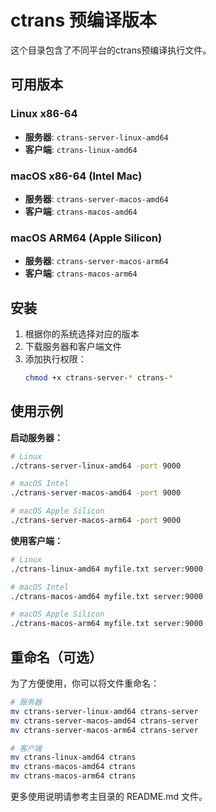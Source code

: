 # ctrans 预编译版本

这个目录包含了不同平台的ctrans预编译执行文件。

## 可用版本

### Linux x86-64
- **服务器**: `ctrans-server-linux-amd64`
- **客户端**: `ctrans-linux-amd64`

### macOS x86-64 (Intel Mac)
- **服务器**: `ctrans-server-macos-amd64`
- **客户端**: `ctrans-macos-amd64`

### macOS ARM64 (Apple Silicon)
- **服务器**: `ctrans-server-macos-arm64`
- **客户端**: `ctrans-macos-arm64`

## 安装

1. 根据你的系统选择对应的版本
2. 下载服务器和客户端文件
3. 添加执行权限：
   ```bash
   chmod +x ctrans-server-* ctrans-*
   ```

## 使用示例

**启动服务器：**
```bash
# Linux
./ctrans-server-linux-amd64 -port 9000

# macOS Intel
./ctrans-server-macos-amd64 -port 9000

# macOS Apple Silicon
./ctrans-server-macos-arm64 -port 9000
```

**使用客户端：**
```bash
# Linux
./ctrans-linux-amd64 myfile.txt server:9000

# macOS Intel
./ctrans-macos-amd64 myfile.txt server:9000

# macOS Apple Silicon
./ctrans-macos-arm64 myfile.txt server:9000
```

## 重命名（可选）

为了方便使用，你可以将文件重命名：
```bash
# 服务器
mv ctrans-server-linux-amd64 ctrans-server
mv ctrans-server-macos-amd64 ctrans-server
mv ctrans-server-macos-arm64 ctrans-server

# 客户端
mv ctrans-linux-amd64 ctrans
mv ctrans-macos-amd64 ctrans
mv ctrans-macos-arm64 ctrans
```

更多使用说明请参考主目录的 README.md 文件。 